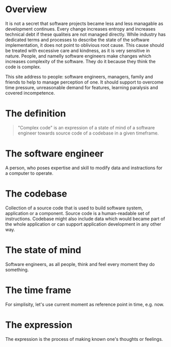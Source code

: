 # Overview
It is not a secret that software projects became less and less managable as development continues. Every change increases entropy and increases technical debt if these qualiteis are not managed directly. While industry has dedicated terms and processes to describe the state of the software implementation, it does not point to oblivious root cause. This cause should be treated with excessive care and kindness, as it is very sensitive in nature. People, and namelly software engineers make changes which increases complexity of the software. They do it because they think the code is complex. 

This site address to people: software engineers, managers, family and friends to help to manage perception of one. It should support to overcome time pressure, unreasonable demand for features, learning paralysis and covered incompetence. 




# The definition 

> "Complex code" is an expression of a state of mind of a software engineer towards source code of a codebase in a given timeframe.

# The software engineer
A person, who poses expertise and skill to modify data and instractions for a computer to operate.

# The codebase
Collection of a source code that is used to build software system, application or a component.
Source code is a human-readable set of instructions. Codebase might also include data which would became part of the whole application or can support application development in any other way.

# The state of mind
Software engineers, as all people, think and feel every moment they do something. 

# The time frame 
For simplisity, let's use current moment as reference point in time, e.g. now.

# The expression 
The expression is the process of making known one's thoughts or feelings.
